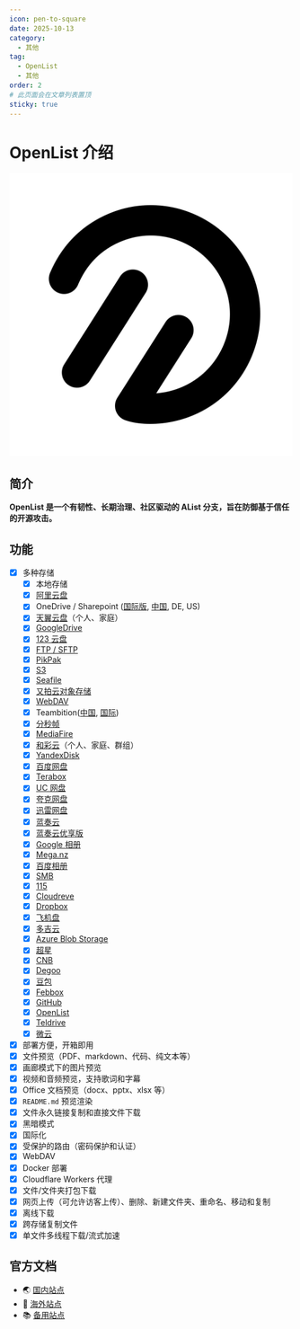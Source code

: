 ```yaml
---
icon: pen-to-square
date: 2025-10-13
category:
  - 其他
tag:
  - OpenList
  - 其他
order: 2
# 此页面会在文章列表置顶
sticky: true
---
```


# OpenList 介绍

![OpenList Logo =128x128](https://raw.githubusercontent.com/OpenListTeam/Logo/main/logo.svg)

## 简介

**OpenList 是一个有韧性、长期治理、社区驱动的 AList 分支，旨在防御基于信任的开源攻击。**

## 功能

- [x] 多种存储
  - [x] 本地存储
  - [x] [阿里云盘](https://www.alipan.com)
  - [x] OneDrive / Sharepoint ([国际版](https://www.microsoft.com/en-us/microsoft-365/onedrive/online-cloud-storage), [中国](https://portal.partner.microsoftonline.cn), DE, US)
  - [x] [天翼云盘](https://cloud.189.cn)（个人、家庭）
  - [x] [GoogleDrive](https://drive.google.com)
  - [x] [123 云盘](https://www.123pan.com)
  - [x] [FTP / SFTP](https://en.wikipedia.org/wiki/File_Transfer_Protocol)
  - [x] [PikPak](https://www.mypikpak.com)
  - [x] [S3](https://aws.amazon.com/s3)
  - [x] [Seafile](https://seafile.com)
  - [x] [又拍云对象存储](https://www.upyun.com/products/file-storage)
  - [x] [WebDAV](https://en.wikipedia.org/wiki/WebDAV)
  - [x] Teambition([中国](https://www.teambition.com), [国际](https://us.teambition.com))
  - [x] [分秒帧](https://www.mediatrack.cn)
  - [x] [MediaFire](https://www.mediafire.com)
  - [x] [和彩云](https://yun.139.com)（个人、家庭、群组）
  - [x] [YandexDisk](https://disk.yandex.com)
  - [x] [百度网盘](http://pan.baidu.com)
  - [x] [Terabox](https://www.terabox.com/main)
  - [x] [UC 网盘](https://drive.uc.cn)
  - [x] [夸克网盘](https://pan.quark.cn)
  - [x] [迅雷网盘](https://pan.xunlei.com)
  - [x] [蓝奏云](https://www.lanzou.com)
  - [x] [蓝奏云优享版](https://www.ilanzou.com)
  - [x] [Google 相册](https://photos.google.com)
  - [x] [Mega.nz](https://mega.nz)
  - [x] [百度相册](https://photo.baidu.com)
  - [x] [SMB](https://en.wikipedia.org/wiki/Server_Message_Block)
  - [x] [115](https://115.com)
  - [x] [Cloudreve](https://cloudreve.org)
  - [x] [Dropbox](https://www.dropbox.com)
  - [x] [飞机盘](https://www.feijipan.com)
  - [x] [多吉云](https://www.dogecloud.com/product/oss)
  - [x] [Azure Blob Storage](https://azure.microsoft.com/products/storage/blobs)
  - [x] [超星](https://www.chaoxing.com)
  - [x] [CNB](https://cnb.cool/)
  - [x] [Degoo](https://degoo.com)
  - [x] [豆包](https://www.doubao.com)
  - [x] [Febbox](https://www.febbox.com)
  - [x] [GitHub](https://github.com)
  - [x] [OpenList](https://github.com/OpenListTeam/OpenList)
  - [x] [Teldrive](https://github.com/tgdrive/teldrive)
  - [x] [微云](https://www.weiyun.com)
- [x] 部署方便，开箱即用
- [x] 文件预览（PDF、markdown、代码、纯文本等）
- [x] 画廊模式下的图片预览
- [x] 视频和音频预览，支持歌词和字幕
- [x] Office 文档预览（docx、pptx、xlsx 等）
- [x] `README.md` 预览渲染
- [x] 文件永久链接复制和直接文件下载
- [x] 黑暗模式
- [x] 国际化
- [x] 受保护的路由（密码保护和认证）
- [x] WebDAV
- [x] Docker 部署
- [x] Cloudflare Workers 代理
- [x] 文件/文件夹打包下载
- [x] 网页上传（可允许访客上传）、删除、新建文件夹、重命名、移动和复制
- [x] 离线下载
- [x] 跨存储复制文件
- [x] 单文件多线程下载/流式加速

## 官方文档

- 🌏 [国内站点](https://doc.oplist.org.cn)
- 📘 [海外站点](https://doc.oplist.org)
- 📚 [备用站点](https://doc.openlist.team)
